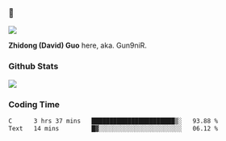 ### 👋

![](https://komarev.com/ghpvc/?username=Gun9niR&label=Total+Views)

**Zhidong (David) Guo** here, aka. Gun9niR.

### Github Stats

<img src="https://github-readme-stats.vercel.app/api?username=Gun9niR&count_private=true&show_icons=true&theme=vue-dark&hide_title=true">

### Coding Time

<!--START_SECTION:waka-->

```txt
C      3 hrs 37 mins   ███████████████████████▒░   93.88 %
Text   14 mins         █▓░░░░░░░░░░░░░░░░░░░░░░░   06.12 %
```

<!--END_SECTION:waka-->
